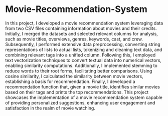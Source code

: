 # Movie-Recommendation-System
In this project, I developed a movie recommendation system leveraging data from two CSV files containing information about movies and their credits. Initially, I merged the datasets and selected relevant columns for analysis, such as movie titles, overviews, genres, keywords, cast, and crew. Subsequently, I performed extensive data preprocessing, converting string representations of lists to actual lists, tokenizing and cleaning text data, and combining relevant tags into a unified column. Following this, I employed text vectorization techniques to convert textual data into numerical vectors, enabling similarity computations. Additionally, I implemented stemming to reduce words to their root forms, facilitating better comparisons. Using cosine similarity, I calculated the similarity between movie vectors, establishing a basis for recommendation. Finally, I developed a recommendation function that, given a movie title, identifies similar movies based on their tags and prints the top recommendations. This project showcases the implementation of a movie recommendation system capable of providing personalized suggestions, enhancing user engagement and satisfaction in the realm of movie watching.
